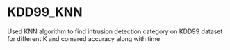 # KDD99_KNN
 
Used KNN algorithm to find intrusion detection category on KDD99 dataset for different K and comared accuracy along with time
